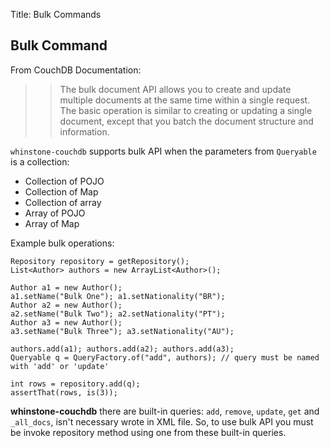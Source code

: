 Title: Bulk Commands

Bulk Command
-------------
       
From CouchDB Documentation: 

>>The bulk document API allows you to create and update multiple documents at the same time within a single request. The basic operation is similar to creating or updating a single document, except that you batch the document structure and information. 
       
`whinstone-couchdb` supports bulk API when the parameters from `Queryable` is a collection: 

 - Collection of POJO
 - Collection of Map
 - Collection of array
 - Array of POJO
 - Array of Map

Example bulk operations:


    Repository repository = getRepository();
    List<Author> authors = new ArrayList<Author>();
        
    Author a1 = new Author();
    a1.setName("Bulk One"); a1.setNationality("BR");
    Author a2 = new Author();
    a2.setName("Bulk Two"); a2.setNationality("PT");
    Author a3 = new Author(); 
    a3.setName("Bulk Three"); a3.setNationality("AU");

    authors.add(a1); authors.add(a2); authors.add(a3);
    Queryable q = QueryFactory.of("add", authors); // query must be named with 'add' or 'update'
        
    int rows = repository.add(q);
    assertThat(rows, is(3));


**whinstone-couchdb** there are built-in queries: `add`, `remove`, `update`, `get` and `_all_docs`, isn't necessary wrote in XML file. So, to use bulk API you must be invoke repository method using one from these built-in queries. 

